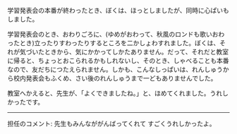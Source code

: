 学習発表会の本番が終わったとき、ぼくは、ほっとしましたが、同時に心ぱいもしました。

学習発表会のとき、おわりごろに、(ゆめがおわって、秋風のロンドも歌いおわったとき)立ったりすわったりするところを二かしょわすれました。ぼくは、それが気づいたときから、気にかかってしかたありません。だって、それだと教室に帰ると、ちょっとおこられるかもしれないし、そのとき、しゃべることも本番なので、友だちにつたえられません。しかも、こんなしっぱいは、れんしゅうから校内発表会もふくめ、さい後のれんしゅうまで一どもありませんでした。

教室へかえると、先生が、「よくできましたね。」と、ほめてくれました。うれしかったです。

---
担任のコメント:
先生もみんなががんばってくれて
すごくうれしかったよ。
